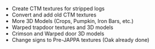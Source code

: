 - Create CTM textures for stripped logs
- Convert and add old CTM textures
- More 3D Models (Crops, Pumpkin, Iron Bars, etc.)
- Warped trapdoor textures and 3D models
- Crimson and Warped door 3D models
- Change signs to Pre-JAPPA textures (Oak already done)
